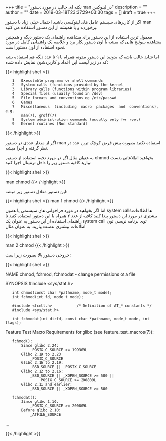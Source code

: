 +++
title = "نکته ای جالب در مورد دستور man در لینوکس"
description = ""
author = ""
date = 2019-03-18T23:37:29+03:30
tags = []
draft = true
+++

اگر از کاربرهای سیستم عامل های لینوکسی باشید احتمال خیلی زیاد با دستور man برخوردید و یا همیشه از این دستور استفاده می کنید.

معمول ترین استفاده از این دستور برای مشاهده راهنمای یک دستور دیگه و همچنین مشاهده سوئیچ هایی که میشه با اون دستور بکار برد و خلاصه یک راهنمایی کامل در مورد نحوه استفاده از اون دستور است.

اما شاید جالب باشه که بدونید این دستور میتونه همراه با ۹ تا عدد دیگه هم استفاده بشه که در زیر لیست این اعداد و کاربردشون نمایش داده شده:

{{< highlight shell >}}

       1   Executable programs or shell commands
       2   System calls (functions provided by the kernel)
       3   Library calls (functions within program libraries)
       4   Special files (usually found in /dev)
       5   File formats and conventions eg /etc/passwd
       6   Games
       7   Miscellaneous  (including  macro  packages  and  conventions), e.g.
           man(7), groff(7)
       8   System administration commands (usually only for root)
       9   Kernel routines [Non standard]

{{< /highlight >}}

اگر از مقدار عددی در دستور man استفاده نکنید بصورت پیش فرض کوچک ترین عدد در نظر گرفته و اجرا میشه.

به عنوان مثال اگر در مورد نحوه استفاده از دستور chmod بخواهید اطلاعاتی بدست بیارید کافیه دستور زیر را داخل ترمینال اجرا کنید:

{{< highlight shell >}}

man chmod
{{< /highlight >}}

این دستور معادل دستور زیر میشه:

{{< highlight shell >}}
man 1 chmod
{{< /highlight >}}

اما اگر بخواهید در مورد فراخوانی های سیستمی یا همون system callsها اطلاعات بیشتری در مورد این دستور پیدا کنید کافیه از عدد ۲ همراه با این دستور استفاده کنید تا راهنمای استفاده از این دستور به عنوان یک system call توی برنامه نویسی تون اطلاعات بیشتری بدست بیارید.
به عنوان مثال 

{{< highlight shell >}}

man 2 chmod
{{< /highlight >}}

خروجی دستور بالا بصورت زیر است:

{{< highlight shell >}}

NAME
       chmod, fchmod, fchmodat - change permissions of a file

SYNOPSIS
       #include <sys/stat.h>

       int chmod(const char *pathname, mode_t mode);
       int fchmod(int fd, mode_t mode);

       #include <fcntl.h>           /* Definition of AT_* constants */
       #include <sys/stat.h>

       int fchmodat(int dirfd, const char *pathname, mode_t mode, int flags);

   Feature Test Macro Requirements for glibc (see feature_test_macros(7)):

       fchmod():
           Since glibc 2.24:
               _POSIX_C_SOURCE >= 199309L
           Glibc 2.19 to 2.23
               _POSIX_C_SOURCE
           Glibc 2.16 to 2.19:
               _BSD_SOURCE || _POSIX_C_SOURCE
           Glibc 2.12 to 2.16:
               _BSD_SOURCE || _XOPEN_SOURCE >= 500 ||
                   _POSIX_C_SOURCE >= 200809L
           Glibc 2.11 and earlier:
               _BSD_SOURCE || _XOPEN_SOURCE >= 500

       fchmodat():
           Since glibc 2.10:
               _POSIX_C_SOURCE >= 200809L
           Before glibc 2.10:
               _ATFILE_SOURCE
...

{{< /highlight >}}